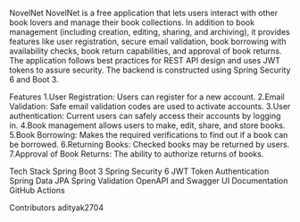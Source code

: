 NovelNet
NovelNet is a free application that lets users interact with other book lovers and manage their book collections. In addition to book management (including creation, editing, sharing, and archiving), it provides features like user registration, secure email validation, book borrowing with availability checks, book return capabilities, and approval of book returns. The application follows best practices for REST API design and uses JWT tokens to assure security. The backend is constructed using Spring Security 6 and Boot 3.

Features
1.User Registration: Users can register for a new account.
2.Email Validation: Safe email validation codes are used to activate accounts.
3.User authentication: Current users can safely access their accounts by logging in.
4.Book management allows users to make, edit, share, and store books.
5.Book Borrowing: Makes the required verifications to find out if a book can be borrowed.
6.Returning Books: Checked books may be returned by users.
7.Approval of Book Returns: The ability to authorize returns of books.

Tech Stack
Spring Boot 3
Spring Security 6
JWT Token Authentication
Spring Data JPA
Spring Validation
OpenAPI and Swagger UI Documentation GitHub Actions

Contributors
adityak2704

